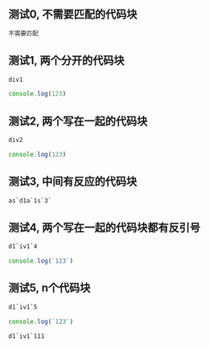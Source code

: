 ## 测试0, 不需要匹配的代码块

```html
不需要匹配
```
## 测试1, 两个分开的代码块

```html [1]
div1
```

```js [2]
console.log(123)
```

## 测试2, 两个写在一起的代码块


```html [1]
div2
```
```js [2]
console.log(123)
```

## 测试3, 中间有反应的代码块

```html [1]
as`d1a`1s`3`
```

## 测试4, 两个写在一起的代码块都有反引号

```html [1]
d1`iv1`4
```
```js [2]
console.log(`123`)
```
## 测试5, n个代码块

```html [1]
d1`iv1`5
```
```js [2]
console.log(`123`)
```
```html [3]
d1`iv1`111
```
